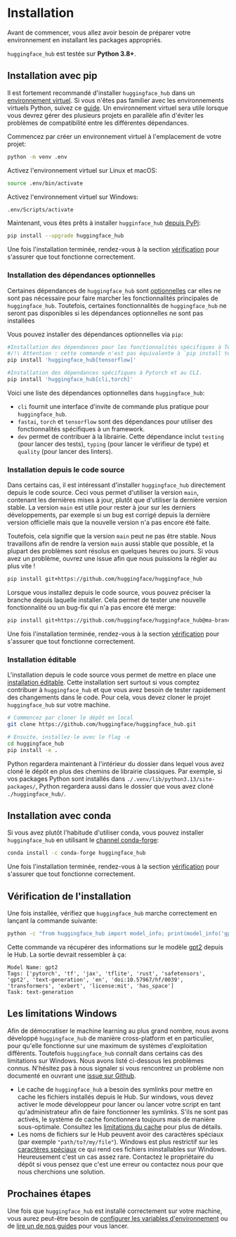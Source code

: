 <!--⚠️ Note that this file is in Markdown but contains specific syntax for our doc-builder (similar to MDX) that may not be
rendered properly in your Markdown viewer.
-->

# Installation

Avant de commencer, vous allez avoir besoin de préparer votre environnement
en installant les packages appropriés.

`huggingface_hub` est testée sur **Python 3.8+**.

## Installation avec pip

Il est fortement recommandé d'installer `huggingface_hub` dans un [environnement virtuel](https://docs.python.org/3/library/venv.html).
Si vous n'êtes pas familier avec les environnements virtuels Python, suivez ce [guide](https://packaging.python.org/en/latest/guides/installing-using-pip-and-virtual-environments/). Un environnement virtuel sera utile lorsque vous devrez gérer des plusieurs projets en parallèle
afin d'éviter les problèmes de compatibilité entre les différentes dépendances.

Commencez par créer un environnement virtuel à l'emplacement de votre projet:

```bash
python -m venv .env
```

Activez l'environnement virtuel sur Linux et macOS:

```bash
source .env/bin/activate
```

Activez l'environnement virtuel sur Windows:

```bash
.env/Scripts/activate
```

Maintenant, vous êtes prêts à installer `hugginface_hub` [depuis PyPi](https://pypi.org/project/huggingface-hub/):

```bash
pip install --upgrade huggingface_hub
```

Une fois l'installation terminée, rendez-vous à la section [vérification](#verification-de-l-installation) pour s'assurer que tout fonctionne correctement.

### Installation des dépendances optionnelles

Certaines dépendances de `huggingface_hub` sont [optionnelles](https://setuptools.pypa.io/en/latest/userguide/dependency_management.html#optional-dependencies) car elles ne sont pas nécessaire pour faire marcher les fonctionnalités principales de `huggingface_hub`.
Toutefois, certaines fonctionnalités de `huggingface_hub` ne seront pas disponibles si les dépendances optionnelles ne sont pas installées

Vous pouvez installer des dépendances optionnelles via `pip`:
```bash
#Installation des dépendances pour les fonctionnalités spécifiques à Tensorflow.
#/!\ Attention : cette commande n'est pas équivalente à `pip install tensorflow`.
pip install 'huggingface_hub[tensorflow]'

#Installation des dépendances spécifiques à Pytorch et au CLI.
pip install 'huggingface_hub[cli,torch]'
```

Voici une liste des dépendances optionnelles dans `huggingface_hub`:
- `cli` fournit une interface d'invite de commande plus pratique pour `huggingface_hub`.
- `fastai`, `torch` et `tensorflow` sont des dépendances pour utiliser des fonctionnalités spécifiques à un framework.
- `dev` permet de contribuer à la librairie. Cette dépendance inclut `testing` (pour lancer des tests), `typing` (pour lancer le vérifieur de type) et `quality` (pour lancer des linters).



### Installation depuis le code source

Dans certains cas, il est intéressant d'installer `huggingface_hub` directement depuis le code source.
Ceci vous permet d'utiliser la version `main`, contenant les dernières mises à jour, plutôt que
d'utiliser la dernière version stable. La version `main` est utile pour rester à jour sur les
derniers développements, par exemple si un bug est corrigé depuis la dernière version officielle
mais que la nouvelle version n'a pas encore été faite.

Toutefois, cela signifie que la version `main` peut ne pas être stable. Nous travaillons
afin de rendre la version `main` aussi stable que possible, et la plupart des problèmes sont résolus
en quelques heures ou jours. Si vous avez un problème, ouvrez une issue afin que
nous puissions la régler au plus vite !

```bash
pip install git+https://github.com/huggingface/huggingface_hub
```

Lorsque vous installez depuis le code source, vous pouvez préciser la branche depuis laquelle installer. Cela permet de tester une nouvelle fonctionnalité ou un bug-fix qui n'a pas encore été merge:

```bash
pip install git+https://github.com/huggingface/huggingface_hub@ma-branche
```

Une fois l'installation terminée, rendez-vous à la section [vérification](#verification-de-l-installation) pour s'assurer que tout fonctionne correctement.

### Installation éditable

L'installation depuis le code source vous permet de mettre en place une [installation éditable](https://pip.pypa.io/en/stable/topics/local-project-installs/#editable-installs). Cette installation sert surtout si vous comptez contribuer à `huggingface_hub`
et que vous avez besoin de tester rapidement des changements dans le code. Pour cela, vous devez cloner le projet `huggingface_hub` sur votre machine.

```bash
# Commencez par cloner le dépôt en local
git clone https://github.com/huggingface/huggingface_hub.git

# Ensuite, installez-le avec le flag -e
cd huggingface_hub
pip install -e .
```

Python regardera maintenant à l'intérieur du dossier dans lequel vous avez cloné le dépôt en
plus des chemins de librairie classiques. Par exemple, si vos packages Python sont installés dans
`./.venv/lib/python3.13/site-packages/`, Python regardera aussi dans le dossier que vous avez
cloné `./huggingface_hub/`.

## Installation avec conda

Si vous avez plutôt l'habitude d'utiliser conda, vous pouvez installer `huggingface_hub` en utilisant le [channel conda-forge](https://anaconda.org/conda-forge/huggingface_hub):


```bash
conda install -c conda-forge huggingface_hub
```

Une fois l'installation terminée, rendez-vous à la section [vérification](#verification-de-l-installation) pour s'assurer que tout fonctionne correctement.

## Vérification de l'installation

Une fois installée, vérifiez que `huggingface_hub` marche correctement en lançant la commande suivante:

```bash
python -c "from huggingface_hub import model_info; print(model_info('gpt2'))"
```

Cette commande va récupérer des informations sur le modèle [gpt2](https://hf-mirror.com/gpt2) depuis le Hub.
La sortie devrait ressembler à ça:

```text
Model Name: gpt2
Tags: ['pytorch', 'tf', 'jax', 'tflite', 'rust', 'safetensors', 'gpt2', 'text-generation', 'en', 'doi:10.57967/hf/0039', 'transformers', 'exbert', 'license:mit', 'has_space']
Task: text-generation
```

## Les limitations Windows

Afin de démocratiser le machine learning au plus grand nombre, nous avons développé `huggingface_hub`
de manière cross-platform et en particulier, pour qu'elle fonctionne sur une maximum de systèmes d'exploitation différents. Toutefois
`huggingface_hub` connaît dans certains cas des limitations sur Windows.
Nous avons listé ci-dessous les problèmes connus. N'hésitez pas à nous signaler si vous rencontrez un problème
non documenté en ouvrant une [issue sur Github](https://github.com/huggingface/huggingface_hub/issues/new/choose).

- Le cache de `huggingface_hub` a besoin des symlinks pour mettre en cache les fichiers installés depuis le Hub.
Sur windows, vous devez activer le mode développeur pour lancer ou lancer votre script en tant qu'administrateur
afin de faire fonctionner les symlinks. S'ils ne sont pas activés, le système de cache fonctionnera toujours mais
de manière sous-optimale. Consultez les [limitations du cache](./guides/manage-cache#limitations) pour plus de détails.
- Les noms de fichiers sur le Hub peuvent avoir des caractères spéciaux (par exemple `"path/to?/my/file"`).
Windows est plus restrictif sur les [caractères spéciaux](https://learn.microsoft.com/en-us/windows/win32/intl/character-sets-used-in-file-names)
ce qui rend ces fichiers ininstallables sur Windows. Heureusement c'est un cas assez rare.
Contactez le propriétaire du dépôt si vous pensez que c'est une erreur ou contactez nous
pour que nous cherchions une solution.


## Prochaines étapes

Une fois que `huggingface_hub` est installé correctement sur votre machine, vous aurez peut-être besoin de
[configurer les variables d'environnement](package_reference/environment_variables) ou de [lire un de nos guides](guides/overview)
pour vous lancer.
